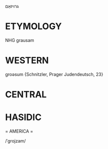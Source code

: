 גרויזאַם

ETYMOLOGY
===========
NHG grausam

WESTERN
========

groəsum {Schnitzler, Prager Judendeutsch, 23}

CENTRAL
========

HASIDIC
=======
= AMERICA = 

/ˈgrojzam/
